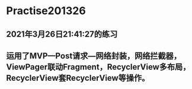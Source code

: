 # Practise201326
## 2021年3月26日21:41:27的练习
## 运用了MVP—Post请求—网络封装，网络拦截器，ViewPager联动Fragment，RecyclerView多布局，RecyclerView套RecyclerView等操作。
